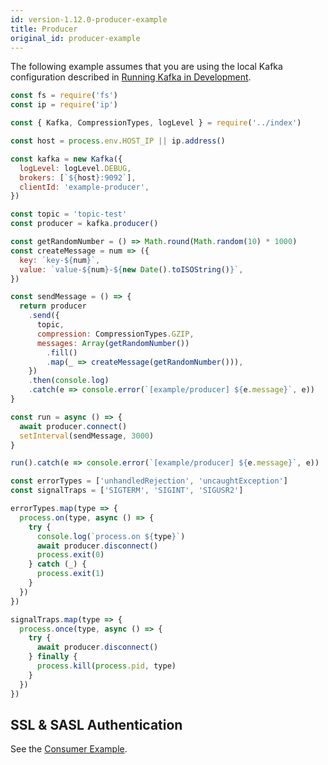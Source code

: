```yaml
---
id: version-1.12.0-producer-example
title: Producer
original_id: producer-example
---
```


The following example assumes that you are using the local Kafka configuration described in [Running Kafka in Development](DockerLocal.md).

```javascript
const fs = require('fs')
const ip = require('ip')

const { Kafka, CompressionTypes, logLevel } = require('../index')

const host = process.env.HOST_IP || ip.address()

const kafka = new Kafka({
  logLevel: logLevel.DEBUG,
  brokers: [`${host}:9092`],
  clientId: 'example-producer',
})

const topic = 'topic-test'
const producer = kafka.producer()

const getRandomNumber = () => Math.round(Math.random(10) * 1000)
const createMessage = num => ({
  key: `key-${num}`,
  value: `value-${num}-${new Date().toISOString()}`,
})

const sendMessage = () => {
  return producer
    .send({
      topic,
      compression: CompressionTypes.GZIP,
      messages: Array(getRandomNumber())
        .fill()
        .map(_ => createMessage(getRandomNumber())),
    })
    .then(console.log)
    .catch(e => console.error(`[example/producer] ${e.message}`, e))
}

const run = async () => {
  await producer.connect()
  setInterval(sendMessage, 3000)
}

run().catch(e => console.error(`[example/producer] ${e.message}`, e))

const errorTypes = ['unhandledRejection', 'uncaughtException']
const signalTraps = ['SIGTERM', 'SIGINT', 'SIGUSR2']

errorTypes.map(type => {
  process.on(type, async () => {
    try {
      console.log(`process.on ${type}`)
      await producer.disconnect()
      process.exit(0)
    } catch (_) {
      process.exit(1)
    }
  })
})

signalTraps.map(type => {
  process.once(type, async () => {
    try {
      await producer.disconnect()
    } finally {
      process.kill(process.pid, type)
    }
  })
})
```

## <a name="ssl-and-sasl-authentication"></a> SSL & SASL Authentication

See the [Consumer Example](ConsumerExample.md#ssl-and-sasl-authentication).